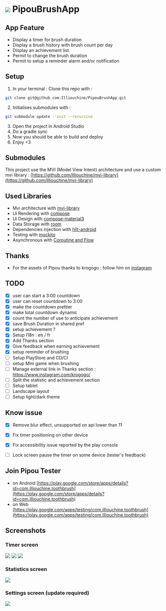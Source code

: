 # ![](screenshots/pipou-launcher.png) PipouBrushApp

## App Feature
- Display a timer for brush duration
- Display a brush history with brush count per day
- Display an achievement list.
- Permit to change the brush duration
- Permit to setup a reminder alarm and/or notification

## Setup
1. In your terminal : Clone this repo with : 
```sh
git clone git@github.com:Illiouchine/PipouBrushApp.git
```
2. Initialises submodules with :
```sh
git submodule update --init --recursive
```
3. Open the project in Android Studio
4. Do a gradle sync
5. Now you should be able to build and deploy
6. Enjoy <3

## Submodules
This project use the MVI (Model View Intent) architecture and use a custom mvi library : 
[https://github.com/Illiouchine/mvi-library](https://github.com/Illiouchine/mvi-library)

## Used Libraries
- Mvi architecture with [mvi-library](https://github.com/Illiouchine/mvi-library)
- Ui Rendering with [compose](https://developer.android.com/jetpack/compose)
- Ui Design with [compose-material3](https://developer.android.com/jetpack/androidx/releases/compose-material3?hl=en)
- Data Storage with [room](https://developer.android.com/training/data-storage/room)
- Dependencies injection with [hilt-android](https://developer.android.com/training/dependency-injection/hilt-android)
- Testing with [mockito](https://developer.android.com/training/testing/local-tests)
- Asynchronous with [Coroutine and Flow](https://developer.android.com/kotlin/flow)

## Thanks
- For the assets of Pipou thanks to krogogo : follow him on [instagram](https://www.instagram.com/krogogo/)

## TODO
- [x] user can start a 3:00 countdown
- [x] user can reset countdown to 3:00
- [x] make the countdown prettier
- [x] make total countdown dynamic
- [x] count the number of use to anticipate achievement
- [x] save Brush Duration in shared pref
- [x] setup achievement ? 
- [x] Setup I18n : en / fr
- [x] Add Thanks section
- [x] Give feedback when earning achievement
- [x] setup reminder of brushing
- [ ] Setup PlayStore and CD/CI
- [ ] setup Mini game when brushing
- [ ] Manage external link in Thanks section : https://www.instagram.com/krogogo/
- [ ] Split the statistic and achievement section
- [ ] Setup tablet
- [ ] Landscape layout
- [ ] Setup light/dark theme

## Know issue
- [x] Remove blur effect, unsupported on api lower than 11
- [x] Fix timer positioning on other device
- [x] Fix accessibility issue reported by the play console
- [ ] Lock screen pause the timer on some device (tester's feedback)


## Join Pipou Tester
- on Android [https://play.google.com/store/apps/details?id=com.illiouchine.toothbrush](https://play.google.com/store/apps/details?id=com.illiouchine.toothbrush)
- on Web [https://play.google.com/apps/testing/com.illiouchine.toothbrush](https://play.google.com/apps/testing/com.illiouchine.toothbrush)

## Screenshots
### Timer screen
![](screenshots/home-idle-pixel-4a.png)
![](screenshots/home-running-pixel-4a.png)
![](screenshots/home-finished-pixel-4a.png)
### Statistics screen
![](screenshots/stat-pixel-4a.png)
### Settings screen (update required)
![](screenshots/settings-pixel-4a.png)

